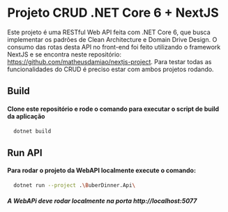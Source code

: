 # Projeto CRUD .NET Core 6 + NextJS

Este projeto é uma RESTful Web API feita com .NET Core 6, que busca implementar os padrões de Clean Architecture e Domain Drive Design.
O consumo das rotas desta API no front-end foi feito utilizando o framework NextJS e se encontra neste repositório: https://github.com/matheusdamiao/nextjs-project.
Para testar todas as funcionalidades do CRUD é preciso estar com ambos projetos rodando.

## Build 

#### Clone este repositório e rode o comando para executar o script de build da aplicação

```bash
  dotnet build
```


## Run API

#### Para rodar o projeto da WebAPI localmente execute o comando:
```bash
  dotnet run --project .\BuberDinner.Api\
```
##### A WebAPi deve rodar localmente na porta http://localhost:5077






